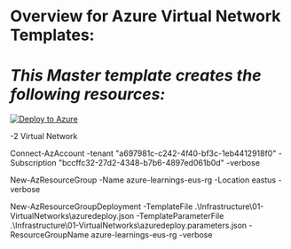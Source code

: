 **Overview for Azure Virtual Network Templates:**
============================

***This Master template creates the following resources:***
============================

[![Deploy to Azure](https://aka.ms/deploytoazurebutton)](https://azuredeploy.net/?repository=https://github.com/kothapalli2008/Azure-Learnings/tree/master/Foundation/VirtualNetworks?ptmpl=vnet_build.parameters.json)

 -2 Virtual Network

Connect-AzAccount -tenant "a697981c-c242-4f40-bf3c-1eb4412918f0" -Subscription "bccffc32-27d2-4348-b7b6-4897ed061b0d" -verbose

New-AzResourceGroup -Name azure-learnings-eus-rg -Location eastus -verbose

New-AzResourceGroupDeployment -TemplateFile .\Infrastructure\01-VirtualNetworks\azuredeploy.json -TemplateParameterFile .\Infrastructure\01-VirtualNetworks\azuredeploy.parameters.json -ResourceGroupName azure-learnings-eus-rg -verbose

